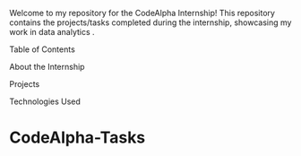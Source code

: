 Welcome to my repository for the CodeAlpha Internship! This repository contains the projects/tasks completed during the internship, showcasing my work in data analytics .

Table of Contents

About the Internship

Projects

Technologies Used

# CodeAlpha-Tasks
